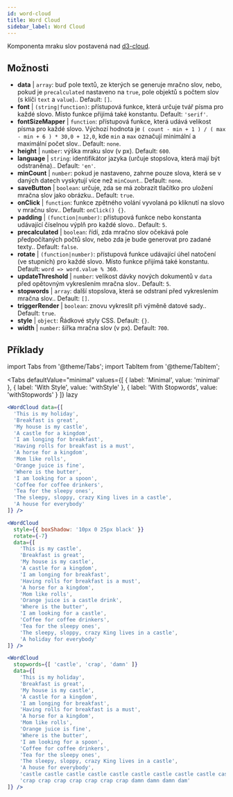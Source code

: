```yaml
---
id: word-cloud 
title: Word Cloud
sidebar_label: Word Cloud
---
```


Komponenta mraku slov postavená nad [d3-cloud](https://github.com/jasondavies/d3-cloud).

## Možnosti

* __data__ | `array`: buď pole textů, ze kterých se generuje mračno slov, nebo, pokud je `precalculated` nastaveno na `true`, pole objektů s počtem slov (s klíči `text` a `value`).. Default: `[]`.
* __font__ | `(string|function)`: přístupová funkce, která určuje tvář písma pro každé slovo. Místo funkce přijímá také konstantu. Default: `'serif'`.
* __fontSizeMapper__ | `function`: přístupová funkce, která udává velikost písma pro každé slovo. Výchozí hodnota je `( count - min + 1 ) / ( max - min + 6 ) * 30,0 + 12,0`, kde `min` a `max` označují minimální a maximální počet slov.. Default: `none`.
* __height__ | `number`: výška mraku slov (v px). Default: `600`.
* __language__ | `string`: identifikátor jazyka (určuje stopslova, která mají být odstraněna).. Default: `'en'`.
* __minCount__ | `number`: pokud je nastaveno, zahrne pouze slova, která se v daných datech vyskytují více než `minCount`.. Default: `none`.
* __saveButton__ | `boolean`: určuje, zda se má zobrazit tlačítko pro uložení mračna slov jako obrázku.. Default: `true`.
* __onClick__ | `function`: funkce zpětného volání vyvolaná po kliknutí na slovo v mračnu slov.. Default: `onClick() {}`.
* __padding__ | `(function|number)`: přístupová funkce nebo konstanta udávající číselnou výplň pro každé slovo.. Default: `5`.
* __precalculated__ | `boolean`: řídí, zda mračno slov očekává pole předpočítaných počtů slov, nebo zda je bude generovat pro zadané texty.. Default: `false`.
* __rotate__ | `(function|number)`: přístupová funkce udávající úhel natočení (ve stupních) pro každé slovo. Místo funkce přijímá také konstantu. Default: `word => word.value % 360`.
* __updateThreshold__ | `number`: velikost dávky nových dokumentů v `data` před opětovným vykreslením mračna slov.. Default: `5`.
* __stopwords__ | `array`: další stopslova, která se odstraní před vykreslením mračna slov.. Default: `[]`.
* __triggerRender__ | `boolean`: znovu vykreslit při výměně datové sady.. Default: `true`.
* __style__ | `object`: Řádkové styly CSS. Default: `{}`.
* __width__ | `number`: šířka mračna slov (v px). Default: `700`.


## Příklady

import Tabs from '@theme/Tabs';
import TabItem from '@theme/TabItem';

<Tabs
    defaultValue="minimal"
    values={[
        { label: 'Minimal', value: 'minimal' },
        { label: 'With Style', value: 'withStyle' },
        { label: 'With Stopwords', value: 'withStopwords' }
    ]}
    lazy
>

<TabItem value="minimal">

```jsx live
<WordCloud data={[
  'This is my holiday', 
  'Breakfast is great', 
  'My house is my castle', 
  'A castle for a kingdom', 
  'I am longing for breakfast',
  'Having rolls for breakfast is a must',
  'A horse for a kingdom',
  'Mom like rolls',
  'Orange juice is fine',
  'Where is the butter',
  'I am looking for a spoon',
  'Coffee for coffee drinkers',
  'Tea for the sleepy ones',
  'The sleepy, sloppy, crazy King lives in a castle',
  'A house for everybody'
]} />
```
</TabItem>

<TabItem value="withStyle">

```jsx live
<WordCloud 
  style={{ boxShadow: '10px 0 25px black' }}
  rotate={-7}
  data={[
    'This is my castle', 
    'Breakfast is great', 
    'My house is my castle', 
    'A castle for a kingdom', 
    'I am longing for breakfast',
    'Having rolls for breakfast is a must',
    'A horse for a kingdom',
    'Mom like rolls',
    'Orange juice is a castle drink',
    'Where is the butter',
    'I am looking for a castle',
    'Coffee for coffee drinkers',
    'Tea for the sleepy ones',
    'The sleepy, sloppy, crazy King lives in a castle',
    'A holiday for everybody'
]} />
```
</TabItem>

<TabItem value="withStopwords">

```jsx live
<WordCloud 
  stopwords={[ 'castle', 'crap', 'damn' ]}
  data={[
    'This is my holiday', 
    'Breakfast is great', 
    'My house is my castle', 
    'A castle for a kingdom', 
    'I am longing for breakfast',
    'Having rolls for breakfast is a must',
    'A horse for a kingdom',
    'Mom like rolls',
    'Orange juice is fine',
    'Where is the butter',
    'I am looking for a spoon',
    'Coffee for coffee drinkers',
    'Tea for the sleepy ones',
    'The sleepy, sloppy, crazy King lives in a castle',
    'A house for everybody',
    'castle castle castle castle castle castle castle castle castle castle',
    'crap crap crap crap crap crap crap damn damn damn dam'
]} />
```

</TabItem>

</Tabs>
